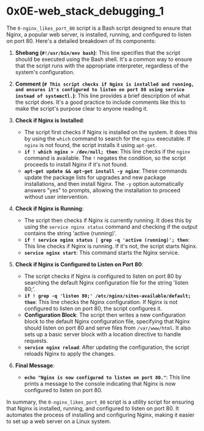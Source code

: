 # 0x0E-web_stack_debugging_1
The `0-nginx_likes_port_80` script is a Bash script designed to ensure that Nginx, a popular web server, is installed, running, and configured to listen on port 80. Here's a detailed breakdown of its components:

1. **Shebang (`#!/usr/bin/env bash`)**: This line specifies that the script should be executed using the Bash shell. It's a common way to ensure that the script runs with the appropriate interpreter, regardless of the system's configuration.

2. **Comment (`# This script checks if Nginx is installed and running, and ensures it's configured to listen on port 80 using service instead of systemctl.`)**: This line provides a brief description of what the script does. It's a good practice to include comments like this to make the script's purpose clear to anyone reading it.

3. **Check if Nginx is Installed**:
    - The script first checks if Nginx is installed on the system. It does this by using the `which` command to search for the `nginx` executable. If `nginx` is not found, the script installs it using `apt-get`.
    - **`if ! which nginx > /dev/null; then`**: This line checks if the `nginx` command is available. The `!` negates the condition, so the script proceeds to install Nginx if it's not found.
    - **`apt-get update && apt-get install -y nginx`**: These commands update the package lists for upgrades and new package installations, and then install Nginx. The `-y` option automatically answers "yes" to prompts, allowing the installation to proceed without user intervention.

4. **Check if Nginx is Running**:
    - The script then checks if Nginx is currently running. It does this by using the `service nginx status` command and checking if the output contains the string 'active (running)'.
    - **`if ! service nginx status | grep -q 'active (running)'; then`**: This line checks if Nginx is running. If it's not, the script starts Nginx.
    - **`service nginx start`**: This command starts the Nginx service.

5. **Check if Nginx is Configured to Listen on Port 80**:
    - The script checks if Nginx is configured to listen on port 80 by searching the default Nginx configuration file for the string 'listen 80;'.
    - **`if ! grep -q 'listen 80;' /etc/nginx/sites-available/default; then`**: This line checks the Nginx configuration. If Nginx is not configured to listen on port 80, the script configures it.
    - **Configuration Block**: The script then writes a new configuration block to the default Nginx configuration file, specifying that Nginx should listen on port 80 and serve files from `/var/www/html`. It also sets up a basic server block with a location directive to handle requests.
    - **`service nginx reload`**: After updating the configuration, the script reloads Nginx to apply the changes.

6. **Final Message**:
    - **`echo "Nginx is now configured to listen on port 80."`**: This line prints a message to the console indicating that Nginx is now configured to listen on port 80.

In summary, the `0-nginx_likes_port_80` script is a utility script for ensuring that Nginx is installed, running, and configured to listen on port 80. It automates the process of installing and configuring Nginx, making it easier to set up a web server on a Linux system.
